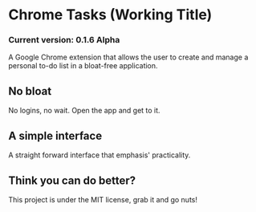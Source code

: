 Chrome Tasks (Working Title)
============================

### Current version: 0.1.6 Alpha

A Google Chrome extension that allows the user to create and manage a personal to-do list in a bloat-free application.

## No bloat

No logins, no wait. Open the app and get to it.

## A simple interface

A straight forward interface that emphasis' practicality.

## Think you can do better?

This project is under the MIT license, grab it and go nuts!